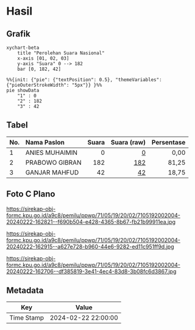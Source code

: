 # Hasil

## Grafik

```mermaid
xychart-beta
    title "Perolehan Suara Nasional"
    x-axis [01, 02, 03]
    y-axis "Suara" 0 --> 182
    bar [0, 182, 42]
```

```mermaid
%%{init: {"pie": {"textPosition": 0.5}, "themeVariables": {"pieOuterStrokeWidth": "5px"}} }%%
pie showData
    "1" : 0
    "2" : 182
    "3" : 42
```

## Tabel

| No. | Nama Paslon    | Suara | Suara (raw) | Persentase |
|:--- |:-------------- | -----:| -----------:| ----------:|
| 1   | ANIES MUHAIMIN | 0     | [0][p-1]    | 0,00       |
| 2   | PRABOWO GIBRAN | 182   | [182][p-2]  | 81,25      |
| 3   | GANJAR MAHFUD  | 42    | [42][p-3]   | 18,75      |


[p-1]: https://github.com/gigit-pemilu/pemilu-2024/blob/main/pilpres/hitung-suara/sub/71-sulawesi-utara/sub/05-minahasa-selatan/sub/19-tatapaan/sub/2002-sulu/sub/004-tps/sub/paslon-1.txt
[p-2]: https://github.com/gigit-pemilu/pemilu-2024/blob/main/pilpres/hitung-suara/sub/71-sulawesi-utara/sub/05-minahasa-selatan/sub/19-tatapaan/sub/2002-sulu/sub/004-tps/sub/paslon-2.txt
[p-3]: https://github.com/gigit-pemilu/pemilu-2024/blob/main/pilpres/hitung-suara/sub/71-sulawesi-utara/sub/05-minahasa-selatan/sub/19-tatapaan/sub/2002-sulu/sub/004-tps/sub/paslon-3.txt

## Foto C Plano

https://sirekap-obj-formc.kpu.go.id/a9c8/pemilu/ppwp/71/05/19/20/02/7105192002004-20240222-162821--f690b504-e428-4365-8b67-fb21b99911ea.jpg

https://sirekap-obj-formc.kpu.go.id/a9c8/pemilu/ppwp/71/05/19/20/02/7105192002004-20240222-162915--a627e728-b960-44e6-9282-ed11c951ff9d.jpg

https://sirekap-obj-formc.kpu.go.id/a9c8/pemilu/ppwp/71/05/19/20/02/7105192002004-20240222-162706--df385819-3e41-4ec4-83d8-3b08fc6d3867.jpg


## Metadata

| Key        | Value               |
| ---------- | ------------------- |
| Time Stamp | 2024-02-22 22:00:00 |



